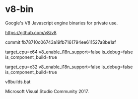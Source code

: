 # v8-bin
Google's V8 Javascript engine binaries for private use.

https://github.com/v8/v8

commit fb78710c06743a19fb7161794ee611527a8be1af

target_cpu=x64 v8_enable_i18n_support=false is_debug=false is_component_build=true

target_cpu=x32 v8_enable_i18n_support=false is_debug=false is_component_build=true

v8builds.bat

Microsoft Visual Studio Community 2017.


